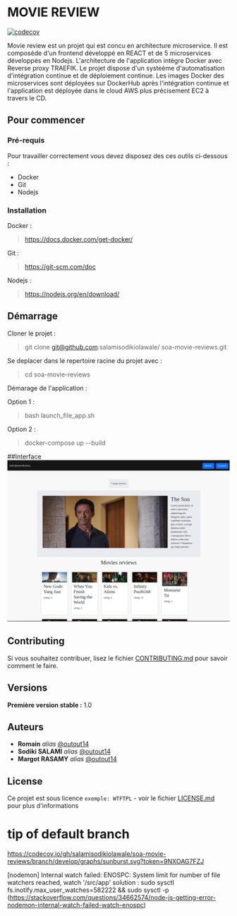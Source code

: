 # MOVIE REVIEW

[![codecov](https://codecov.io/gh/salamisodikiolawale/soa-movie-reviews/branch/develop/graph/badge.svg?token=9NXOAG7FZJ)](https://codecov.io/gh/salamisodikiolawale/soa-movie-reviews)


Movie review est un projet qui est concu en architecture microservice.
Il est composéde d'un frontend développé en REACT et de 5 microservices développés en Nodejs. L'architecture de l'application intègre Docker avec Reverse proxy TRAEFIK. Le projet dispose d'un systeème d'automatisation d'intégration continue et de déploiement continue.
Les images Docker des microservices sont déployées sur DockerHub après l'intégration continue et l'application est déployée dans le cloud AWS plus précisement EC2 à travers le CD.

## Pour commencer




### Pré-requis
Pour travailler correctement vous devez disposez des ces outils ci-dessous :

- Docker
- Git
- Nodejs


### Installation

Docker : 
> https://docs.docker.com/get-docker/

Git :
> https://git-scm.com/doc

Nodejs :

> https://nodejs.org/en/download/


## Démarrage

Cloner le projet : 

> git clone git@github.com:salamisodikiolawale/
soa-movie-reviews.git

Se deplacer dans le repertoire racine du projet avec :
> cd soa-movie-reviews

Démarage de l'application :

Option 1 : 
> bash launch_file_app.sh

Option 2 :
> docker-compose up --build 

##Interface
![alt text](https://github.com/salamisodikiolawale/soa-movie-reviews/blob/develop/interface.png?raw=true)
## Contributing

Si vous souhaitez contribuer, lisez le fichier [CONTRIBUTING.md](https://github.com/salamisodikiolawale/soa-movie-reviews#contributing.md) pour savoir comment le faire.

## Versions
**Première version stable :** 1.0

## Auteurs
* **Romain** _alias_ [@outout14](https://github.com/outout14)
* **Sodiki SALAMI** _alias_ [@outout14](https://github.com/salamisodikiolawale)
* **Margot RASAMY** _alias_ [@outout14](https://github.com/outout14)


## License

Ce projet est sous licence ``exemple: WTFTPL`` - voir le fichier [LICENSE.md](LICENSE.md) pour plus d'informations



# tip of default branch
https://codecov.io/gh/salamisodikiolawale/soa-movie-reviews/branch/develop/graphs/sunburst.svg?token=9NXOAG7FZJ


[nodemon] Internal watch failed: ENOSPC: System limit for number of file watchers reached, watch '/src/app'
solution : sudo sysctl fs.inotify.max_user_watches=582222 && sudo sysctl -p (https://stackoverflow.com/questions/34662574/node-js-getting-error-nodemon-internal-watch-failed-watch-enospc)



